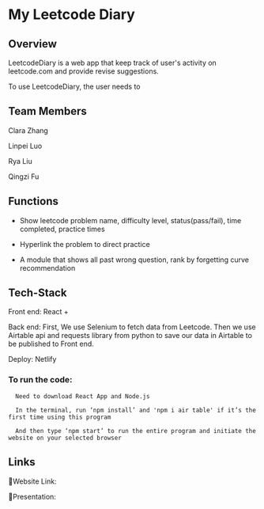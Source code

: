# My Leetcode Diary

## Overview

LeetcodeDiary is a web app that keep track of user's activity on leetcode.com and provide revise suggestions.

To use LeetcodeDiary, the user needs to 

## Team Members

Clara Zhang

Linpei Luo

Rya Liu

Qingzi Fu

## Functions

- Show leetcode problem name, difficulty level, status(pass/fail), time completed, practice times

- Hyperlink the problem to direct practice

- A module that shows all past wrong question, rank by forgetting curve recommendation

## Tech-Stack

Front end: React +

Back end: First, We use Selenium to fetch data from Leetcode. Then we use Airtable api and requests library from python to save our data in Airtable to be published to Front end.

Deploy: Netlify

### To run the code:

      Need to download React App and Node.js
      
      In the terminal, run ‘npm install’ and 'npm i air table' if it’s the first time using this program
      
      And then type ‘npm start’ to run the entire program and initiate the website on your selected browser
      
## Links

🔗Website Link:
      

🔗Presentation:

